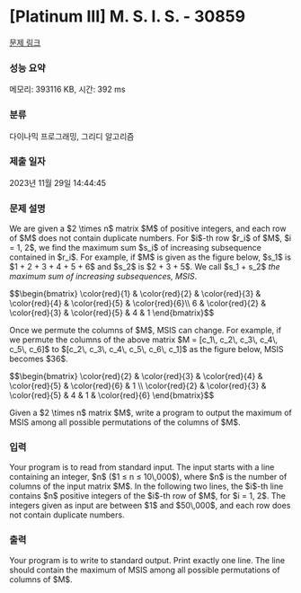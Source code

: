 # [Platinum III] M. S. I. S. - 30859 

[문제 링크](https://www.acmicpc.net/problem/30859) 

### 성능 요약

메모리: 393116 KB, 시간: 392 ms

### 분류

다이나믹 프로그래밍, 그리디 알고리즘

### 제출 일자

2023년 11월 29일 14:44:45

### 문제 설명

<p>We are given a $2 \times n$ matrix $M$ of positive integers, and each row of $M$ does not contain duplicate numbers. For $i$-th row $r_i$ of $M$, $i = 1, 2$, we find the maximum sum $s_i$ of increasing subsequence contained in $r_i$. For example, if $M$ is given as the figure below, $s_1$ is $1 + 2 + 3 + 4 + 5 + 6$ and $s_2$ is $2 + 3 + 5$. We call $s_1 + s_2$ <em>the maximum sum of increasing subsequences, MSIS</em>.</p>

<p>$$\begin{bmatrix} \color{red}{1} & \color{red}{2} & \color{red}{3} & \color{red}{4} & \color{red}{5} & \color{red}{6}\\ 6 & \color{red}{2} & \color{red}{3} & \color{red}{5} & 4 & 1 \end{bmatrix}$$</p>

<p>Once we permute the columns of $M$, MSIS can change. For example, if we permute the columns of the above matrix $M = [c_1\, c_2\, c_3\, c_4\, c_5\, c_6]$ to $[c_2\, c_3\, c_4\, c_5\, c_6\, c_1]$ as the figure below, MSIS becomes $36$.</p>

<p>$$\begin{bmatrix} \color{red}{2} & \color{red}{3} & \color{red}{4} & \color{red}{5} & \color{red}{6} & 1 \\ \color{red}{2} & \color{red}{3} & \color{red}{5} & 4 & 1 & \color{red}{6} \end{bmatrix}$$</p>

<p>Given a $2 \times n$ matrix $M$, write a program to output the maximum of MSIS among all possible permutations of the columns of $M$.</p>

### 입력 

 <p>Your program is to read from standard input. The input starts with a line containing an integer, $n$ ($1 ≤ n ≤ 10\,000$), where $n$ is the number of columns of the input matrix $M$. In the following two lines, the $i$-th line contains $n$ positive integers of the $i$-th row of $M$, for $i = 1, 2$. The integers given as input are between $1$ and $50\,000$, and each row does not contain duplicate numbers.</p>

### 출력 

 <p>Your program is to write to standard output. Print exactly one line. The line should contain the maximum of MSIS among all possible permutations of columns of $M$.</p>

